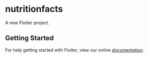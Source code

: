 # nutritionfacts

A new Flutter project.

## Getting Started

For help getting started with Flutter, view our online
[documentation](https://flutter.io/).
